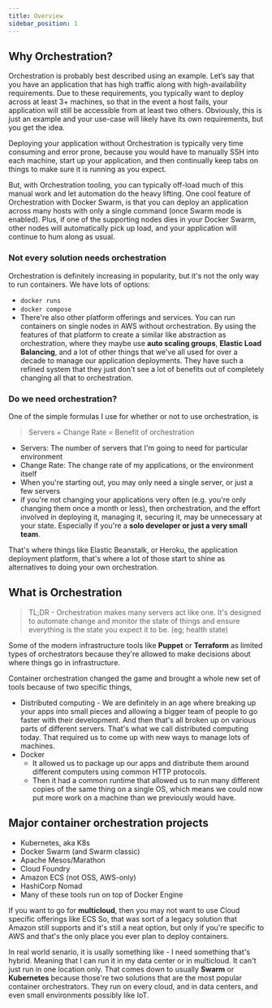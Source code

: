 ```yaml
---
title: Overview
sidebar_position: 1
---
```


## Why Orchestration?

Orchestration is probably best described using an example. Let’s say that you have an application that has high traffic along with high-availability requirements. Due to these requirements, you typically want to deploy across at least 3+ machines, so that in the event a host fails, your application will still be accessible from at least two others. Obviously, this is just an example and your use-case will likely have its own requirements, but you get the idea.

Deploying your application without Orchestration is typically very time consuming and error prone, because you would have to manually SSH into each machine, start up your application, and then continually keep tabs on things to make sure it is running as you expect.

But, with Orchestration tooling, you can typically off-load much of this manual work and let automation do the heavy lifting. One cool feature of Orchestration with Docker Swarm, is that you can deploy an application across many hosts with only a single command (once Swarm mode is enabled). Plus, if one of the supporting nodes dies in your Docker Swarm, other nodes will automatically pick up load, and your application will continue to hum along as usual.

### Not every solution needs orchestration 

Orchestration is definitely increasing in popularity, but it's not the only way to run containers. We have lots of options:
- `docker runs`
- `docker compose`
- There're also other platform offerings and services. You can run containers on single nodes in AWS without orchestration. By using the features of that platform to create a similar like abstraction as orchestration, where they maybe use **auto scaling groups**, **Elastic Load Balancing**, and a lot of other things that we've all used for over a decade to manage our application deployments. They have such a refined system that they just don't see a lot of benefits out of completely changing all that to orchestration.
### Do we need orchestration?

One of the simple formulas I use for whether or not to use orchestration, is 

>  Servers + Change Rate = Benefit of orchestration

- Servers: The number of servers that I'm going to need for particular environment
- Change Rate: The change rate of my applications, or the environment itself
- When you're starting out, you may only need a single server, or just a few servers
- if you're not changing your applications very often (e.g. you're only changing them once a month or less), then orchestration, and the effort involved in deploying it, managing it, securing it, may be unnecessary at your state.   Especially if you're a **solo developer or just a very small team**.

That's where things like Elastic Beanstalk, or Heroku, the application deployment platform, that's where a lot of those start to shine as alternatives to doing your own orchestration. 

## What is Orchestration 

> TL;DR - Orchestration makes many servers act like one. It's designed to automate change and monitor the state of things and ensure everything is the state you expect it to be. (eg; health state)

Some of the modern infrastructure tools like **Puppet** or **Terraform** as limited types of orchestrators because they're allowed to make decisions about where things go in infrastructure.

Container orchestration changed the game and brought a whole new set of tools because of two specific things, 

-  Distributed computing -  We are definitely in an age where breaking up your apps into small pieces and allowing a bigger team of people to go faster with their development. And then that's all broken up on various parts of different servers. That's what we call distributed computing today. That required us to come up with new ways to manage lots of machines.
- Docker
  - It allowed us to package up our apps and distribute them around different computers using common HTTP protocols.
  - Then it had a common runtime that allowed us to run many different copies of the same thing on a single OS, which means we could now put more work on a machine than we previously would have. 

## Major container orchestration projects

- Kubernetes, aka K8s
- Docker Swarm (and Swarm classic)
- Apache Mesos/Marathon
- Cloud Foundry
- Amazon ECS (not OSS, AWS-only)
- HashiCorp Nomad
- Many of these tools run on top of Docker Engine

If you want to go for **multicloud**, then you may not want to use Cloud specific offerings like ECS So, that was sort of a legacy solution that Amazon still supports and it's still a neat option, but only if you're specific to AWS and that's the only place you ever plan to deploy containers. 

In real world senario, it is usally something like - I need something that's hybrid. Meaning that I can run it in my data center or in multicloud. It can't just run in one location only. That comes down to usually **Swarm** or **Kubernetes** because those're two solutions that are the most popular container orchestrators. They run on every cloud, and in data centers, and even small environments possibly like IoT.